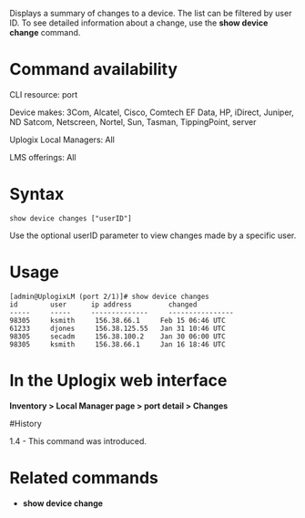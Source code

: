 <!-- 5.4 -->

Displays a summary of changes to a device. The list can be filtered by user ID. To see detailed information about a change, use the **show device change** command.

# Command availability
CLI resource: port

Device makes: 3Com, Alcatel, Cisco, Comtech EF Data, HP, iDirect, Juniper, ND Satcom, Netscreen, Nortel, Sun, Tasman, TippingPoint, server

Uplogix Local Managers: All

LMS offerings: All

# Syntax 

```
show device changes ["userID"]
```

Use the optional userID parameter to view changes made by a specific user.

# Usage 

```
[admin@UplogixLM (port 2/1)]# show device changes  
id        user      ip address         changed         
-----     -----     --------------     ----------------
98305     ksmith     156.38.66.1     Feb 15 06:46 UTC
61233     djones     156.38.125.55   Jan 31 10:46 UTC
98305     secadm     156.38.100.2    Jan 30 06:00 UTC
98305     ksmith     156.38.66.1     Jan 16 18:46 UTC
```

# In the Uplogix web interface

**Inventory > Local Manager page > port detail > Changes**  

#History 

1.4 - This command was introduced.

# Related commands 

- **show device change**
